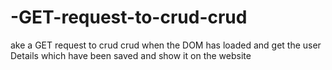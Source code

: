 # -GET-request-to-crud-crud
ake a GET request to crud crud when the DOM has loaded and get the user Details which have been saved and show it on the website
